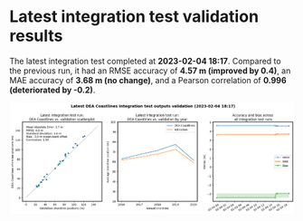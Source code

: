 
Latest integration test validation results
==========================================


The latest integration test completed at **2023-02-04 18:17**. Compared to the previous run, it had an RMSE accuracy of **4.57 m (improved by 0.4)**, an MAE accuracy of **3.68 m (no change)**, and a Pearson correlation of **0.996 (deteriorated by -0.2)**.

<img src="stats_tests.png" width="850"/>